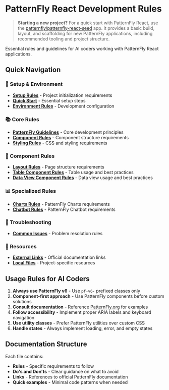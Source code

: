 # PatternFly React Development Rules

> **Starting a new project?**
> For a quick start with PatternFly React, use the [patternfly/patternfly-react-seed](https://github.com/patternfly/patternfly-react-seed) app. It provides a basic build, layout, and scaffolding for new PatternFly applications, including recommended tooling and project structure.

Essential rules and guidelines for AI coders working with PatternFly React applications.

## Quick Navigation

### 🚀 Setup & Environment
- [**Setup Rules**](./setup/README.md) - Project initialization requirements
- [**Quick Start**](./setup/quick-start.md) - Essential setup steps
- [**Environment Rules**](./setup/development-environment.md) - Development configuration

### 📚 Core Rules
- [**PatternFly Guidelines**](./guidelines/README.md) - Core development principles
- [**Component Rules**](./guidelines/component-architecture.md) - Component structure requirements
- [**Styling Rules**](./guidelines/styling-standards.md) - CSS and styling requirements

### 🧩 Component Rules
- [**Layout Rules**](./components/layout/README.md) - Page structure requirements
- [**Table Component Rules**](./components/data-display/table.md) - Table usage and best practices
- [**Data View Component Rules**](./components/data-display/README.md) - Data view usage and best practices

### 📊 Specialized Rules
- [**Charts Rules**](./charts/README.md) - PatternFly Charts requirements
- [**Chatbot Rules**](./chatbot/README.md) - PatternFly Chatbot requirements

### 🔧 Troubleshooting
- [**Common Issues**](./troubleshooting/common-issues.md) - Problem resolution rules

### 📖 Resources
- [**External Links**](./resources/external-links.md) - Official documentation links
- [**Local Files**](./resources/local-files.md) - Project-specific resources

## Usage Rules for AI Coders

1. **Always use PatternFly v6** - Use `pf-v6-` prefixed classes only
2. **Component-first approach** - Use PatternFly components before custom solutions
3. **Consult documentation** - Reference [PatternFly.org](https://www.patternfly.org/) for examples
4. **Follow accessibility** - Implement proper ARIA labels and keyboard navigation
5. **Use utility classes** - Prefer PatternFly utilities over custom CSS
6. **Handle states** - Always implement loading, error, and empty states

## Documentation Structure

Each file contains:
- **Rules** - Specific requirements to follow
- **Do's and Don'ts** - Clear guidance on what to avoid
- **Links** - References to official PatternFly documentation
- **Quick examples** - Minimal code patterns when needed